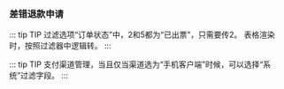 ### 差错退款申请
::: tip TIP
过滤选项“订单状态”中，2和5都为“已出票”，只需要传2。
表格渲染时，按照过滤器中逻辑转。
:::

::: tip TIP
支付渠道管理，当且仅当渠道选为“手机客户端”时候，可以选择“系统”过滤字段。
:::
